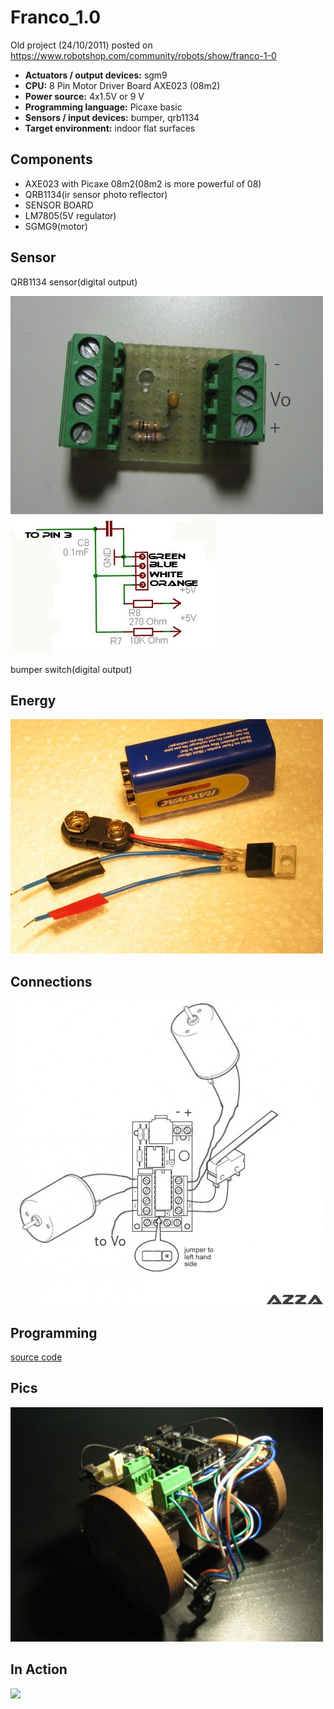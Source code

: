 # Franco_1.0

Old project (24/10/2011) posted on https://www.robotshop.com/community/robots/show/franco-1-0


- **Actuators / output devices:** sgm9
- **CPU:** 8 Pin Motor Driver Board AXE023 (08m2)
- **Power source:** 4x1.5V or 9 V
- **Programming language:** Picaxe basic
- **Sensors / input devices:** bumper, qrb1134
- **Target environment:** indoor flat surfaces

## Components

 - AXE023 with Picaxe 08m2(08m2 is more powerful of 08)
 - QRB1134(ir sensor photo reflector)
 - SENSOR BOARD
 - LM7805(5V regulator)
 - SGMG9(motor)
 
 ##  Sensor
 
QRB1134 sensor(digital output)

![](https://github.com/AndreAzzalin/Franco_1.0/blob/main/Immagine1.jpg)
![](https://github.com/AndreAzzalin/Franco_1.0/blob/main/Circuito_copia.jpg)

bumper switch(digital output)

## Energy

![](https://github.com/AndreAzzalin/Franco_1.0/blob/main/Immagine3.jpg)

## Connections

![](https://github.com/AndreAzzalin/Franco_1.0/blob/main/Immagine4.jpg)

## Programming 

[source code](https://github.com/AndreAzzalin/Franco_1.0/blob/main/sensori_qrb1134.bas)

## Pics

![](https://github.com/AndreAzzalin/Franco_1.0/blob/main/Immagine5.jpg)


## In Action

![](https://media.giphy.com/media/L1j1iAW1yaVOIyygOF/giphy.gif)

